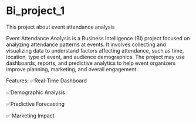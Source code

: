 # Bi_project_1
This project about event attendance analysis

Event Attendance Analysis is a Business Intelligence (BI) project focused on analyzing attendance patterns at events. It involves collecting and visualizing data to understand factors affecting attendance, such as time, location, type of event, and audience demographics. The project may use dashboards, reports, and predictive analytics to help event organizers improve planning, marketing, and overall engagement.

Features:
✅Real-Time Dashboard

✅Demographic Analysis

✅Predictive Forecasting

✅ Marketing Impact
